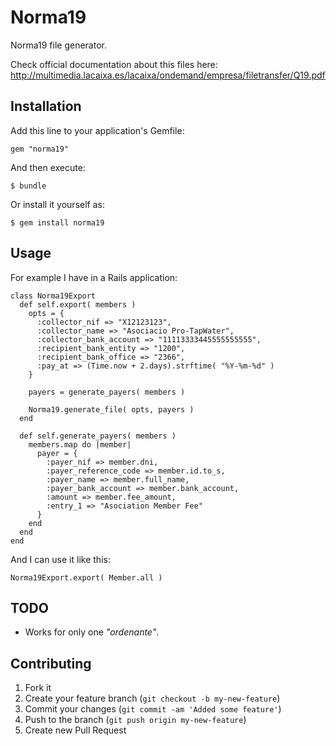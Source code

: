 # Norma19

Norma19 file generator.

Check official documentation about this files here: http://multimedia.lacaixa.es/lacaixa/ondemand/empresa/filetransfer/Q19.pdf

## Installation

Add this line to your application's Gemfile:

    gem "norma19"

And then execute:

    $ bundle

Or install it yourself as:

    $ gem install norma19

## Usage

For example I have in a Rails application:

    class Norma19Export
      def self.export( members )
        opts = {
          :collector_nif => "X12123123",
          :collector_name => "Asociacio Pro-TapWater",
          :collector_bank_account => "11113333445555555555",
          :recipient_bank_entity => "1200",
          :recipient_bank_office => "2366",
          :pay_at => (Time.now + 2.days).strftime( "%Y-%m-%d" )
        }

        payers = generate_payers( members )

        Norma19.generate_file( opts, payers )
      end

      def self.generate_payers( members )
        members.map do |member|
          payer = {
            :payer_nif => member.dni,
            :payer_reference_code => member.id.to_s,
            :payer_name => member.full_name,
            :payer_bank_account => member.bank_account,
            :amount => member.fee_amount,
            :entry_1 => "Asociation Member Fee"
          }
        end
      end
    end

And I can use it like this:

    Norma19Export.export( Member.all )


## TODO

* Works for only one _"ordenante"_.

## Contributing

1. Fork it
2. Create your feature branch (`git checkout -b my-new-feature`)
3. Commit your changes (`git commit -am 'Added some feature'`)
4. Push to the branch (`git push origin my-new-feature`)
5. Create new Pull Request
